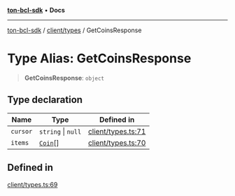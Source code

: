 [**ton-bcl-sdk**](../../../README.md) • **Docs**

***

[ton-bcl-sdk](../../../README.md) / [client/types](../README.md) / GetCoinsResponse

# Type Alias: GetCoinsResponse

> **GetCoinsResponse**: `object`

## Type declaration

| Name | Type | Defined in |
| ------ | ------ | ------ |
| `cursor` | `string` \| `null` | [client/types.ts:71](https://github.com/ton-fun-tech/ton-bcl-sdk/blob/7877991181ad2a3357235178011544813b695441/src/client/types.ts#L71) |
| `items` | [`Coin`](Coin.md)[] | [client/types.ts:70](https://github.com/ton-fun-tech/ton-bcl-sdk/blob/7877991181ad2a3357235178011544813b695441/src/client/types.ts#L70) |

## Defined in

[client/types.ts:69](https://github.com/ton-fun-tech/ton-bcl-sdk/blob/7877991181ad2a3357235178011544813b695441/src/client/types.ts#L69)
